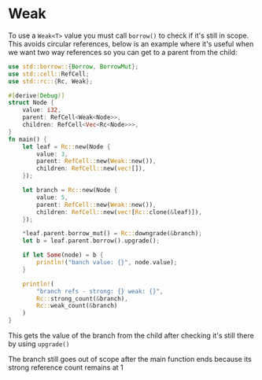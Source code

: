 # Weak
To use a `Weak<T>` value you must call `borrow()` to check if it's still in scope. This avoids circular references, below is an example where it's useful when we want two way references so you can get to a parent from the child:
```rust
use std::borrow::{Borrow, BorrowMut};
use std::cell::RefCell;
use std::rc::{Rc, Weak};

#[derive(Debug)]
struct Node {
    value: i32,
    parent: RefCell<Weak<Node>>,
    children: RefCell<Vec<Rc<Node>>>,
}
fn main() {
    let leaf = Rc::new(Node {
        value: 3,
        parent: RefCell::new(Weak::new()),
        children: RefCell::new(vec![]),
    });

    let branch = Rc::new(Node {
        value: 5,
        parent: RefCell::new(Weak::new()),
        children: RefCell::new(vec![Rc::clone(&leaf)]),
    });

    *leaf.parent.borrow_mut() = Rc::downgrade(&branch);
    let b = leaf.parent.borrow().upgrade();

    if let Some(node) = b {
        println!("banch value: {}", node.value);
    }

	println!(
        "branch refs - strong: {} weak: {}",
        Rc::strong_count(&branch),
        Rc::weak_count(&branch)
    )
}
```
This gets the value of the branch from the child after checking it's still there by using `upgrade()`

The branch still goes out of scope after the main function ends because its strong reference count remains at 1